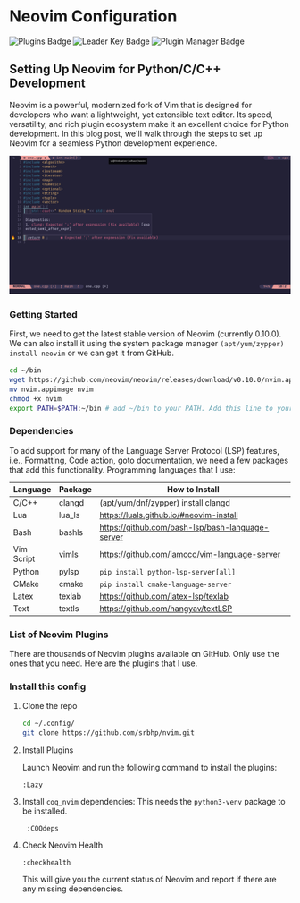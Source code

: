 # Neovim Configuration

![Plugins Badge](https://dotfyle.com/srbhp/nvim/badges/plugins?style=for-the-badge) ![Leader Key Badge](https://dotfyle.com/srbhp/nvim/badges/leaderkey?style=for-the-badge) ![Plugin Manager Badge](https://dotfyle.com/srbhp/nvim/badges/plugin-manager?style=for-the-badge)

## Setting Up Neovim for Python/C/C++ Development

Neovim is a powerful, modernized fork of Vim that is designed for developers who want a lightweight, yet extensible text editor. Its speed, versatility, and rich plugin ecosystem make it an excellent choice for Python development. In this blog post, we'll walk through the steps to set up Neovim for a seamless Python development experience.

![Screenshots](nvim.png)

### Getting Started

First, we need to get the latest stable version of Neovim (currently 0.10.0). We can also install it using the system package manager `(apt/yum/zypper) install neovim` or we can get it from GitHub.

```bash
cd ~/bin
wget https://github.com/neovim/neovim/releases/download/v0.10.0/nvim.appimage
mv nvim.appimage nvim
chmod +x nvim
export PATH=$PATH:~/bin # add ~/bin to your PATH. Add this line to your ~/.bashrc
```

### Dependencies

To add support for many of the Language Server Protocol (LSP) features, i.e., Formatting, Code action, goto documentation, we need a few packages that add this functionality. Programming languages that I use:

| Language   | Package | How to Install |
| ---------- | ------- | --------------- |
| C/C++      | clangd  | (apt/yum/dnf/zypper) install clangd |
| Lua        | lua_ls  | https://luals.github.io/#neovim-install |
| Bash       | bashls  | https://github.com/bash-lsp/bash-language-server |
| Vim Script | vimls   | https://github.com/iamcco/vim-language-server |
| Python     | pylsp   | `pip install python-lsp-server[all]` |
| CMake      | cmake   | `pip install cmake-language-server` |
| Latex      | texlab  | https://github.com/latex-lsp/texlab |
| Text       | textls  | https://github.com/hangyav/textLSP |

### List of Neovim Plugins

There are thousands of Neovim plugins available on GitHub. Only use the ones that you need. Here are the plugins that I use.

### Install this config

1. Clone the repo

    ```bash
    cd ~/.config/
    git clone https://github.com/srbhp/nvim.git
    ```

2. Install Plugins

    Launch Neovim and run the following command to install the plugins:
    ```vim
    :Lazy
    ```

3. Install `coq_nvim` dependencies:
   This needs the `python3-venv` package to be installed.
   ```vim
    :COQdeps
   ```

4. Check Neovim Health

   ```vim
   :checkhealth
   ```
   This will give you the current status of Neovim and report if there are any missing dependencies.
